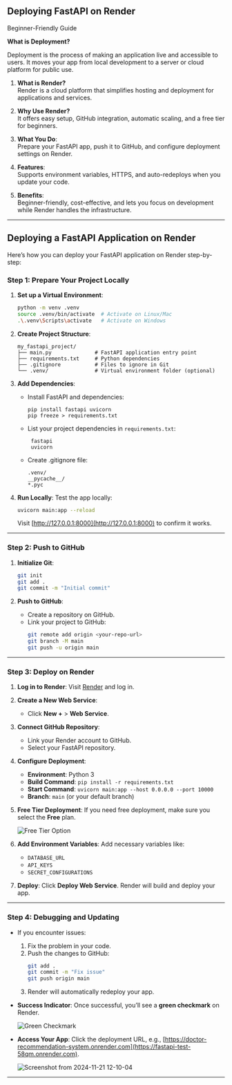 ## Deploying FastAPI on Render  
Beginner-Friendly Guide

**What is Deployment?**

Deployment is the process of making an application live and accessible to users. It moves your app from local development to a server or cloud platform for public use.

1. **What is Render?**  
Render is a cloud platform that simplifies hosting and deployment for applications and services.  

2. **Why Use Render?**  
It offers easy setup, GitHub integration, automatic scaling, and a free tier for beginners.  

3. **What You Do**:  
Prepare your FastAPI app, push it to GitHub, and configure deployment settings on Render.  

4. **Features**:  
Supports environment variables, HTTPS, and auto-redeploys when you update your code.  

5. **Benefits**:  
Beginner-friendly, cost-effective, and lets you focus on development while Render handles the infrastructure.
---

## Deploying a FastAPI Application on Render

Here’s how you can deploy your FastAPI application on Render step-by-step:

### Step 1: Prepare Your Project Locally

1. **Set up a Virtual Environment**:
   ```bash
   python -m venv .venv
   source .venv/bin/activate  # Activate on Linux/Mac
   .\.venv\Scripts\activate   # Activate on Windows
   ```

2. **Create Project Structure**:
   ```
   my_fastapi_project/
   ├── main.py              # FastAPI application entry point
   ├── requirements.txt     # Python dependencies
   ├── .gitignore           # Files to ignore in Git
   └── .venv/               # Virtual environment folder (optional)
   ```

3. **Add Dependencies**:
   
   - Install FastAPI and dependencies:
     ```
     pip install fastapi uvicorn
     pip freeze > requirements.txt
     ```
   - List your project dependencies in `requirements.txt`:
     ```
      fastapi
      uvicorn
     ```
   - Create .gitignore file:
     ```
     .venv/
     __pycache__/
     *.pyc
     ```

5. **Run Locally**:
   Test the app locally:
   ```bash
   uvicorn main:app --reload
   ```
   Visit [http://127.0.0.1:8000](http://127.0.0.1:8000) to confirm it works.

---

### Step 2: Push to GitHub

1. **Initialize Git**:
   ```bash
   git init
   git add .
   git commit -m "Initial commit"
   ```

2. **Push to GitHub**:
   - Create a repository on GitHub.
   - Link your project to GitHub:
     ```bash
     git remote add origin <your-repo-url>
     git branch -M main
     git push -u origin main
     ```

---

### Step 3: Deploy on Render

1. **Log in to Render**:
   Visit [Render](https://render.com) and log in.

2. **Create a New Web Service**:
   - Click **New +** > **Web Service**.

3. **Connect GitHub Repository**:
   - Link your Render account to GitHub.
   - Select your FastAPI repository.

4. **Configure Deployment**:
   - **Environment**: Python 3
   - **Build Command**: `pip install -r requirements.txt`
   - **Start Command**: `uvicorn main:app --host 0.0.0.0 --port 10000`
   - **Branch**: `main` (or your default branch)

5. **Free Tier Deployment**:
   If you need free deployment, make sure you select the **Free** plan.

   ![Free Tier Option](https://github.com/user-attachments/assets/d991454e-8102-4ffc-9d9c-d55467c5ae05)

6. **Add Environment Variables**:
   Add necessary variables like:
   - `DATABASE_URL`
   - `API_KEYS`
   - `SECRET_CONFIGURATIONS`

7. **Deploy**:
   Click **Deploy Web Service**. Render will build and deploy your app.

---

### Step 4: Debugging and Updating

- If you encounter issues:
  1. Fix the problem in your code.
  2. Push the changes to GitHub:
     ```bash
     git add .
     git commit -m "Fix issue"
     git push origin main
     ```
  3. Render will automatically redeploy your app.

- **Success Indicator**:
   Once successful, you’ll see a **green checkmark** on Render.

   ![Green Checkmark](https://github.com/user-attachments/assets/d37f7d1a-9e5b-4de6-b36b-e2cc2f85ef9a)

- **Access Your App**:
   Click the deployment URL, e.g., [https://doctor-recommendation-system.onrender.com](https://fastapi-test-58qm.onrender.com).

   ![Screenshot from 2024-11-21 12-10-04](https://github.com/user-attachments/assets/26a6ac34-747c-436a-8f5d-af40dd03b871)

---

